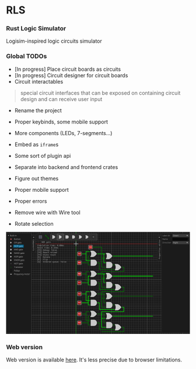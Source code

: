 # RLS
### Rust Logic Simulator

Logisim-inspired logic circuits simulator

### Global TODOs

- [In progress] Place circuit boards as circuits
- [In progress] Circuit designer for circuit boards
- Circuit interactables 
> special circuit interfaces that can be exposed on containing circuit design and can receive user input

- Rename the project

- Proper keybinds, some mobile support

- More components (LEDs, 7-segments...)

- Embed as `iframe`s
- Some sort of plugin api
- Separate into backend and frontend crates
- Figure out themes
- Proper mobile support
- Proper errors

- Remove wire with Wire tool
- Rotate selection

![](progress_preview.png)

### Web version

Web version is available [here](https://ved-s.github.io/rls).
It's less precise due to browser limitations.